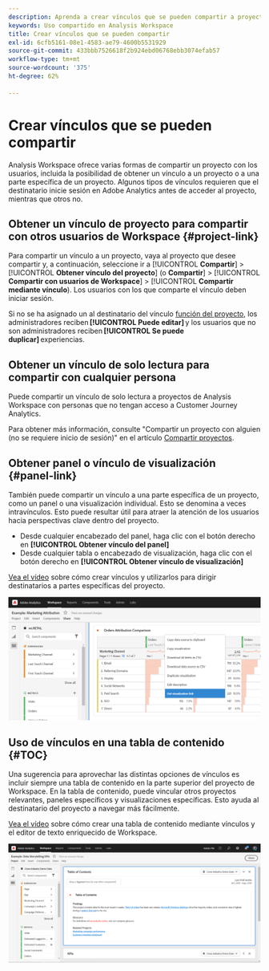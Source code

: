 ```yaml
---
description: Aprenda a crear vínculos que se pueden compartir a proyectos o visualizaciones
keywords: Uso compartido en Analysis Workspace
title: Crear vínculos que se pueden compartir
exl-id: 6cfb5161-08e1-4583-ae79-4600b5531929
source-git-commit: 433bbb7526618f2b924ebd06768ebb3074efab57
workflow-type: tm+mt
source-wordcount: '375'
ht-degree: 62%

---
```


# Crear vínculos que se pueden compartir

Analysis Workspace ofrece varias formas de compartir un proyecto con los usuarios, incluida la posibilidad de obtener un vínculo a un proyecto o a una parte específica de un proyecto. Algunos tipos de vínculos requieren que el destinatario inicie sesión en Adobe Analytics antes de acceder al proyecto, mientras que otros no.

## Obtener un vínculo de proyecto para compartir con otros usuarios de Workspace {#project-link}

Para compartir un vínculo a un proyecto, vaya al proyecto que desee compartir y, a continuación, seleccione ir a [!UICONTROL **Compartir**] > [!UICONTROL **Obtener vínculo del proyecto**] (o **Compartir**] > [!UICONTROL **Compartir con usuarios de Workspace**] > [!UICONTROL **Compartir mediante vínculo**). Los usuarios con los que comparte el vínculo deben iniciar sesión.

Si no se ha asignado un al destinatario del vínculo [función del proyecto](https://experienceleague.adobe.com/docs/analytics/analyze/analysis-workspace/curate-share/share-projects.html?lang=es), los administradores reciben **[!UICONTROL Puede editar]** y los usuarios que no son administradores reciben **[!UICONTROL Se puede duplicar]** experiencias.

## Obtener un vínculo de solo lectura para compartir con cualquier persona

Puede compartir un vínculo de solo lectura a proyectos de Analysis Workspace con personas que no tengan acceso a Customer Journey Analytics.

Para obtener más información, consulte &quot;Compartir un proyecto con alguien (no se requiere inicio de sesión)&quot; en el artículo [Compartir proyectos](/help/analysis-workspace/curate-share/share-projects.md).

## Obtener panel o vínculo de visualización {#panel-link}

También puede compartir un vínculo a una parte específica de un proyecto, como un panel o una visualización individual. Esto se denomina a veces intravínculos. Esto puede resultar útil para atraer la atención de los usuarios hacia perspectivas clave dentro del proyecto.

* Desde cualquier encabezado del panel, haga clic con el botón derecho en **[!UICONTROL Obtener vínculo del panel]**
* Desde cualquier tabla o encabezado de visualización, haga clic con el botón derecho en **[!UICONTROL Obtener vínculo de visualización]**

[Vea el vídeo](https://experienceleague.adobe.com/docs/analytics-learn/tutorials/analysis-workspace/visualizations/intra-linking-in-analysis-workspace.html?lang=es) sobre cómo crear vínculos y utilizarlos para dirigir destinatarios a partes específicas del proyecto.

![](assets/get-viz-link.png)

## Uso de vínculos en una tabla de contenido {#TOC}

Una sugerencia para aprovechar las distintas opciones de vínculos es incluir siempre una tabla de contenido en la parte superior del proyecto de Workspace. En la tabla de contenido, puede vincular otros proyectos relevantes, paneles específicos y visualizaciones específicas. Esto ayuda al destinatario del proyecto a navegar más fácilmente.

[Vea el vídeo](https://experienceleague.adobe.com/docs/analytics-learn/tutorials/analysis-workspace/navigating-workspace-projects/create-a-toc-in-analysis-workspace.html?lang=es) sobre cómo crear una tabla de contenido mediante vínculos y el editor de texto enriquecido de Workspace.

![](assets/toc.png)
